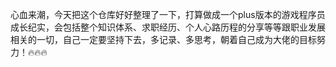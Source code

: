 心血来潮，今天把这个仓库好好整理了一下，打算做成一个plus版本的游戏程序员成长纪实，会包括整个知识体系、求职经历、个人心路历程的分享等等跟职业发展相关的一切，自己一定要坚持下去，多记录、多思考，朝着自己成为大佬的目标努力！:fire::fire::fire:
